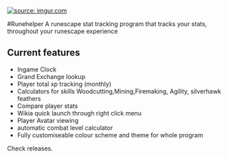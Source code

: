 <a href="http://imgur.com/LqS8qms"><img src="http://i.imgur.com/LqS8qms.png" title="source: imgur.com" /></a>

#Runehelper
A runescape stat tracking program that tracks your stats, throughout your runescape experience

## Current features
- Ingame Clock 
- Grand Exchange lookup
- Player total xp tracking (monthly)
- Calculators for skills Woodcutting,Mining,Firemaking, Agility, silverhawk feathers
- Compare player stats
- Wikia quick launch through right click menu
- Player Avatar viewing 
- automatic combat level calculator
- Fully customiseable colour scheme and theme for whole program

Check releases.
